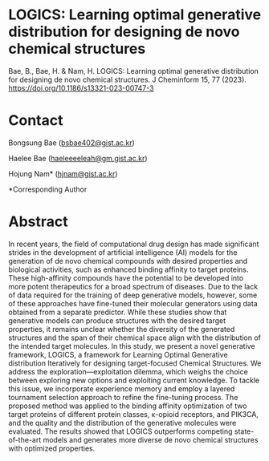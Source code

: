 # LOGICS: Learning optimal generative distribution for designing de novo chemical structures
Bae, B., Bae, H. & Nam, H. LOGICS: Learning optimal generative distribution for designing de novo chemical structures. J Cheminform 15, 77 (2023). https://doi.org/10.1186/s13321-023-00747-3

# Contact
Bongsung Bae (bsbae402@gist.ac.kr)

Haelee Bae (haeleeeeleah@gm.gist.ac.kr)

Hojung Nam* (hjnam@gist.ac.kr)

*Corresponding Author

# Abstract
In recent years, the field of computational drug design has made significant strides in the development of artificial intelligence (AI) models for the generation of de novo chemical compounds with desired properties and biological activities, such as enhanced binding affinity to target proteins. These high-affinity compounds have the potential to be developed into more potent therapeutics for a broad spectrum of diseases. Due to the lack of data required for the training of deep generative models, however, some of these approaches have fine-tuned their molecular generators using data obtained from a separate predictor. While these studies show that generative models can produce structures with the desired target properties, it remains unclear whether the diversity of the generated structures and the span of their chemical space align with the distribution of the intended target molecules. In this study, we present a novel generative framework, LOGICS, a framework for Learning Optimal Generative distribution Iteratively for designing target-focused Chemical Structures. We address the exploration—exploitation dilemma, which weighs the choice between exploring new options and exploiting current knowledge. To tackle this issue, we incorporate experience memory and employ a layered tournament selection approach to refine the fine-tuning process. The proposed method was applied to the binding affinity optimization of two target proteins of different protein classes, κ-opioid receptors, and PIK3CA, and the quality and the distribution of the generative molecules were evaluated. The results showed that LOGICS outperforms competing state-of-the-art models and generates more diverse de novo chemical structures with optimized properties. 

